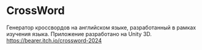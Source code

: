 # CrossWord
Генератор кроссвордов на английском языке, разработанный в рамках изучения языка.
Приложение разработано на Unity 3D.
https://bearer.itch.io/crossword-2024
